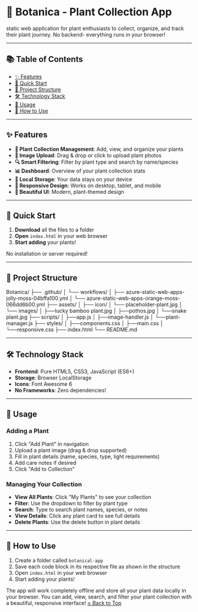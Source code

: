 # 🌿 Botanica -  Plant Collection App

static web application for plant enthusiasts to collect, organize, and track their plant journey. No backend- everything runs in your browser!


---


## 📚 Table of Contents

- [✨ Features](#-features)
- [🚀 Quick Start](#-quick-start)
- [📁 Project Structure](#-project-structure)
- [🛠️ Technology Stack](#️-technology-stack)
- [🌟 Usage](#-usage)
- [🎯 How to Use](#-how-to-use)

---
## ✨ Features

- **🌱 Plant Collection Management**: Add, view, and organize your plants
- **📸 Image Upload**: Drag & drop or click to upload plant photos
- **🔍 Smart Filtering**: Filter by plant type and search by name/species
- **📊 Dashboard**: Overview of your plant collection stats
- **💾 Local Storage**: Your data stays on your device
- **📱 Responsive Design**: Works on desktop, tablet, and mobile
- **🎨 Beautiful UI**: Modern, plant-themed design

---

## 🚀 Quick Start

1. **Download** all the files to a folder
2. **Open** `index.html` in your web browser
3. **Start adding** your plants!

No installation or server required!

---


## 📁 Project Structure

Botanica/
├── .github/
│   └── workflows/
│       ├── azure-static-web-apps-jolly-moss-04bffa100.yml
│       └── azure-static-web-apps-orange-moss-066dd6b00.yml
├── assets/
│   ├── icon/
│       └── placeholder-plant.jpg
│   └── images/
│       ├──lucky bamboo plant.jpg
│       ├──pothos.jpg
│       └──snake plant.jpg
├── scripts/
│   ├──app.js
│   ├──image-handler.js
│   └──plant-manager.js
├── styles/
│   ├──components.css
│   ├──main.css
│   └──responsive.css
├── index.html
└── README.md

---

## 🛠️ Technology Stack

- **Frontend**: Pure HTML5, CSS3, JavaScript (ES6+)
- **Storage**: Browser LocalStorage
- **Icons**: Font Awesome 6
- **No Frameworks**: Zero dependencies!

---


## 🌟 Usage

### Adding a Plant
1. Click "Add Plant" in navigation
2. Upload a plant image (drag & drop supported)
3. Fill in plant details (name, species, type, light requirements)
4. Add care notes if desired
5. Click "Add to Collection"

### Managing Your Collection
- **View All Plants**: Click "My Plants" to see your collection
- **Filter**: Use the dropdown to filter by plant type
- **Search**: Type to search plant names, species, or notes
- **View Details**: Click any plant card to see full details
- **Delete Plants**: Use the delete button in plant details

---

## 🎯 How to Use

1. Create a folder called `botanical-app`
2. Save each code block in its respective file as shown in the structure
3. Open `index.html` in your web browser
4. Start adding your plants!

The app will work completely offline and store all your plant data locally in your browser. You can add, view, search, and filter your plant collection with a beautiful, responsive interface!
[🔝 Back to Top](#-botanica----plant-collection-app)